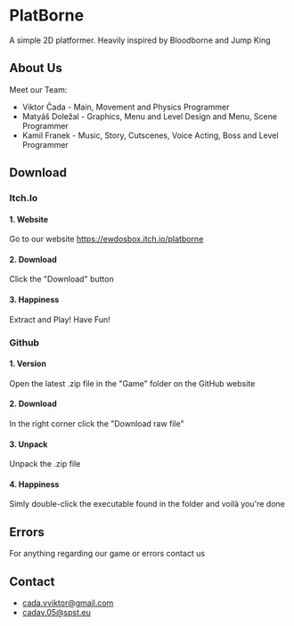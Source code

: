 # PlatBorne
 A simple 2D platformer. Heavily inspired by Bloodborne and Jump King
## About Us
Meet our Team: 
* Viktor Čada - Main, Movement and Physics Programmer
* Matyáš Doležal - Graphics, Menu and Level Design and Menu, Scene Programmer
* Kamil Franek - Music, Story, Cutscenes, Voice Acting, Boss and Level Programmer
## Download
### Itch.Io
#### 1. Website
Go to our website https://ewdosbox.itch.io/platborne
#### 2. Download
Click the "Download" button
#### 3. Happiness
Extract and Play! Have Fun!
### Github
#### 1. Version
Open the latest .zip file in the "Game" folder on the GitHub website
#### 2. Download
In the right corner click the "Download raw file"
#### 3. Unpack
Unpack the .zip file
#### 4. Happiness
Simly double-click the executable found in the folder and voilà you're done
## Errors
For anything regarding our game or errors contact us 
## Contact
* cada.vviktor@gmail.com
* cadav.05@spst.eu
